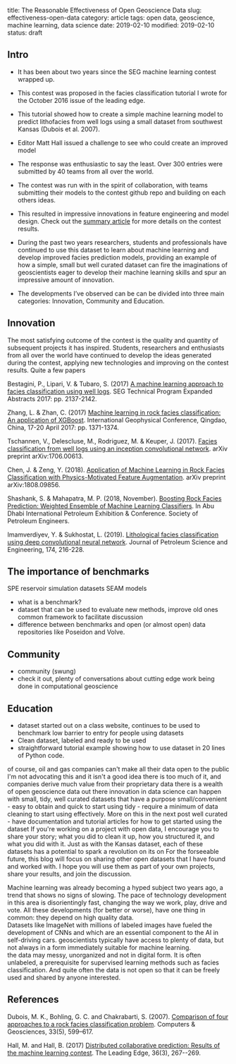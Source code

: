 title: The Reasonable Effectiveness of Open Geoscience Data
slug: effectiveness-open-data
category: article
tags: open data, geoscience, machine learning, data science
date: 2019-02-10
modified: 2019-02-10
status: draft

## Intro

- It has been about two years since the SEG machine learning contest wrapped up.  
- This contest was proposed in the facies classification tutorial I wrote for the October 2016 issue of the leading edge.
- This tutorial showed how to create a simple machine learning model to predict lithofacies from well logs using a small dataset from southwest Kansas (Dubois et al. 2007).
- Editor Matt Hall issued a challenge to see who could create an improved model
- The response was enthusiastic to say the least.  Over 300 entries were submitted by 40 teams from all over the world.
- The contest was run with in the spirit of collaboration, with teams submitting their models to the contest github repo and building on each others ideas.  
- This resulted in impressive innovations in feature engineering and model design. 
Check out the [summary article](https://library.seg.org/doi/pdf/10.1190/tle36030267.1) for more details on the contest results.

- During the past two years researchers, students and professionals have continued to use this dataset to learn about machine learning and develop improved facies prediction models, providing an example of how a simple, small but well curated dataset can fire the imaginations of geoscientists eager to develop their machine learning skills and spur an impressive amount of innovation.
- The developments I’ve observed can be can be divided into three main categories: Innovation, Community and Education.

## Innovation
The most satisfying outcome of the contest is the quality and quantity of subsequent projects it has inspired.  Students, researchers and enthusiasts from all over the world have continued to develop the ideas generated during the contest, applying new technologies and improving on the contest results.  Quite a few papers 

Bestagini, P., Lipari, V. & Tubaro, S. (2017) [A machine learning approach to facies classification using well logs](https://doi.org/10.1190/segam2017-17729805.1). SEG Technical Program Expanded Abstracts 2017: pp. 2137-2142.

Zhang, L. & Zhan, C. (2017) [Machine learning in rock facies classification: An application of XGBoost](https://doi.org/10.1190/IGC2017-351). International Geophysical Conference, Qingdao, China, 17-20 April 2017: pp. 1371-1374.

Tschannen, V., Delescluse, M., Rodriguez, M. & Keuper, J. (2017). [Facies classification from well logs using an inception convolutional network](https://arxiv.org/abs/1706.00613). arXiv preprint arXiv:1706.00613.

Chen, J. & Zeng, Y. (2018). [Application of Machine Learning in Rock Facies Classification with Physics-Motivated Feature Augmentation](https://arxiv.org/abs/1808.09856). arXiv preprint arXiv:1808.09856.

Shashank, S. & Mahapatra, M. P. (2018, November). [Boosting Rock Facies Prediction: Weighted Ensemble of Machine Learning Classifiers](https://doi.org/10.2118/192930-MS). In Abu Dhabi International Petroleum Exhibition & Conference. Society of Petroleum Engineers.  

Imamverdiyev, Y. & Sukhostat, L. (2019). [Lithological facies classification using deep convolutional neural network](https://doi.org/10.1016/j.petrol.2018.11.023). Journal of Petroleum Science and Engineering, 174, 216-228. 




## The importance of benchmarks
SPE reservoir simulation datasets
SEAM models

- what is a benchmark?
- dataset that can be used to evaluate new methods, improve old ones
common framework to facilitate discussion
- difference between benchmarks and open (or almost open) data repositories like Poseidon and Volve.


## Community

- community (swung)
- check it out, plenty of conversations about cutting edge work being done in computational geoscience

## Education
- dataset started out on a class website, continues to be used to benchmark
low barrier to entry for people using datasets
- Clean dataset, labeled and ready to be used
- straightforward tutorial example showing how to use dataset in 20 lines of Python code.

of course, oil and gas companies can't make all their data open to the public I'm not advocating this and it isn't a good idea
there is too much of it, and companies derive much value from their proprietary data
there is a wealth of open geoscience data out there
innovation in data science can happen with small, tidy, well curated datasets that have a purpose
small/convenient - easy to obtain and quick to start using
tidy - require a minimum of data cleaning to start using effectively. More on this in the next post
well curated - have documentation and tutorial articles for how to get started using the dataset
If you're working on a project with open data, I encourage you to share your story; what you did to clean it up, how you structured it, and what you did with it.
Just as with the Kansas dataset, each of these datasets has a potential to spark a revolution on its on
For the forseeable future, this blog will focus on sharing other open datasets that I have found and worked with. I hope you will use them as part of your own projects, share your results, and join the discussion.

Machine learning was already becoming a hyped subject two years ago, a trend that shows no signs of slowing.
The pace of technology development in this area is disorientingly fast, changing the way we work, play, drive and vote.  All these developments (for better or worse), have one thing in common: they depend on high quality data.  
Datasets like ImageNet with millions of labeled images have fueled the development of CNNs and which are an essential component to the AI in self-driving cars.
geoscientists typically have access to plenty of data, but not always in a form immediately suitable for machine learning.  
the data may messy, unorganized and not in digital form.  It is often unlabeled, a prerequisite for supervised learning methods such as facies classification.  And quite often the data is not open so that it can be freely used and shared by anyone interested.


## References
Dubois, M. K., Bohling, G. C. and Chakrabarti, S. (2007). [Comparison of four approaches to a rock facies classification problem](http://dx.doi.org/10.1016/j.cageo.2006.08.011). Computers & Geosciences, 33(5), 599–617.

Hall, M. and Hall, B. (2017) [Distributed collaborative prediction: Results of the machine learning contest](https://doi.org/10.1190/tle36030267.1). The Leading Edge, 36(3), 267--269. 


